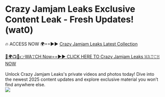# Crazy Jamjam Leaks Exclusive Content Leak - Fresh Updates! (wat0)

🔥 ACCESS NOW 🌍==►► <a href="https://tinyurl.com/kvy9nzfs" rel="nofollow">Crazy Jamjam Leaks Latest Collection</a>
<br><br>
[🔴🌍📺📱👉WA𝚃CH Now==►► CLICK HERE TO Crazy Jamjam Leaks 𝚆𝙰𝚃𝙲𝙷 NOW](https://tinyurl.com/kvy9nzfs)
<br><br>
Unlock Crazy Jamjam Leaks's private videos and photos today! Dive into the newest 2025 content updates and explore exclusive material you won’t find anywhere else.
<br>
<a href="https://tinyurl.com/kvy9nzfs" rel="nofollow" data-target="animated-image.originalLink"><img src="https://camo.githubusercontent.com/8a4f000d20f83aca3bf7ec5f350d767afa0574a8a352519fd8cfa583a6f93a33/68747470733a2f2f692e696d6775722e636f6d2f644a486b345a712e676966" data-canonical-src="https://i.imgur.com/dJHk4Zq.gif" style="max-width: 100%; display: inline-block;" data-target="animated-image.originalImage"></a>
<br>
